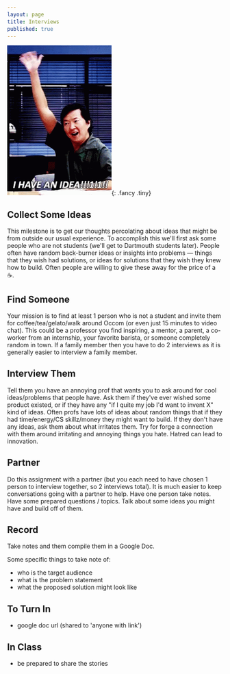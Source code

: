 ```yaml
---
layout: page
title: Interviews
published: true
---
```


![](img/have-an-idea.gif){: .fancy .tiny}


## Collect Some Ideas

This milestone is to get our thoughts percolating about ideas that might be from outside our usual experience.  To accomplish this we'll first ask some people who are not students (we'll get to Dartmouth students later). People often have random back-burner ideas or insights into problems — things that they wish had solutions, or ideas for solutions that they wish they knew how to build. Often people are willing to give these away for the price of a :coffee:.

## Find Someone

Your mission is to find at least 1 person who is not a student and invite them for coffee/tea/gelato/walk around Occom (or even just 15 minutes to video chat).  This could be a professor you find inspiring, a mentor, a parent, a co-worker from an internship, your favorite barista, or someone completely random in town.  If a family member then you have to do 2 interviews as it is generally easier to interview a family member. 

## Interview Them

Tell them you have an annoying prof that wants you to ask around for cool ideas/problems that people have.  Ask them if they've ever wished some product existed, or if they have any "if I quite my job I'd want to invent X" kind of ideas.  Often profs have lots of ideas about random things that if they had time/energy/CS skillz/money they might want to build.  If they don't have any ideas, ask them about what irritates them.  Try for forge a connection with them around irritating and annoying things you hate. Hatred can lead to innovation.

## Partner

Do this assignment with a partner (but you each need to have chosen 1 person to interview together, so 2 interviews total).  It is much easier to keep conversations going with a partner to help.  Have one person take notes.  Have some prepared questions / topics.  Talk about some ideas you might have and build off of them.


## Record

Take notes and them compile them in a Google Doc.

Some specific things to take note of:
* who is the target audience
* what is the problem statement
* what the proposed solution might look like


## To Turn In

* google doc url (shared to 'anyone with link')

## In Class

* be prepared to share the stories
